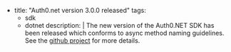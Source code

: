  -
    title: "Auth0.net version 3.0.0 released"
    tags:
      - sdk
      - dotnet
    description: |
      The new version of the Auth0.NET SDK has been released which conforms to async method naming guidelines. See the [github project](https://github.com/auth0/auth0.net) for more details.
